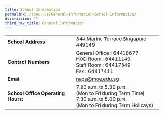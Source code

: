```yaml
---
title: School Information
permalink: /about-us/General-Information/School-Information/
description: ""
third_nav_title: General Information
---
```

| | |
| -------- | -------- | 
| **School Address**     | 344 Marine Terrace Singapore 449149     | 
|**Contact Numbers**|General Office : 64418677<br>HOD Room : 64411249<br>Staff Room : 64417849<br>Fax : 64417411
|**Email**|[naps@moe.edu.sg](mailto:naps@moe.edu.sg)
|**School Office Operating Hours:**|7.00 a.m. to 5.30 p.m.<br>(Mon to Fri during Term Time)<br>7.30 a.m. to 5.00 p.m.<br>(Mon to Fri during Term Holidays)